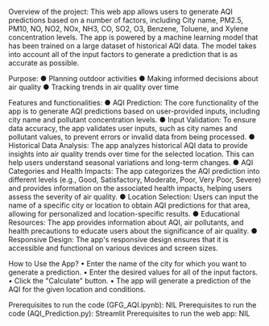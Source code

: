Overview of the project:
This web app allows users to generate AQI predictions based on a number of factors, including City name, PM2.5, PM10, NO, NO2, NOx, NH3, CO, SO2, O3, Benzene, Toluene, and Xylene concentration levels.
The app is powered by a machine learning model that has been trained on a large dataset of historical AQI data. The model takes into account all of the input factors to generate a prediction that is as accurate as possible.

Purpose:
●	Planning outdoor activities
●	Making informed decisions about air quality
●	Tracking trends in air quality over time

Features and functionalities:
●	AQI Prediction: The core functionality of the app is to generate AQI predictions based on user-provided inputs, including city name and pollutant concentration levels.
●	Input Validation: To ensure data accuracy, the app validates user inputs, such as city names and pollutant values, to prevent errors or invalid data from being processed.
●	Historical Data Analysis: The app analyzes historical AQI data to provide insights into air quality trends over time for the selected location. This can help users understand seasonal variations and long-term changes.
●	AQI Categories and Health Impacts: The app categorizes the AQI prediction into different levels (e.g., Good, Satisfactory, Moderate, Poor, Very Poor, Severe) and provides information on the associated health impacts, helping users assess the severity of air quality.
●	Location Selection: Users can input the name of a specific city or location to obtain AQI predictions for that area, allowing for personalized and location-specific results.
●	Educational Resources: The app provides information about AQI, air pollutants, and health precautions to educate users about the significance of air quality.
●	Responsive Design: The app's responsive design ensures that it is accessible and functional on various devices and screen sizes.

How to Use the App?
•	Enter the name of the city for which you want to generate a prediction.
•	Enter the desired values for all of the input factors.
•	Click the "Calculate" button.
•	The app will generate a prediction of the AQI for the given location and conditions.

Prerequisites to run the code (GFG_AQI.ipynb): NIL
Prerequisites to run the code (AQI_Prediction.py): Streamlit
Prerequisites to run the web app: NIL

